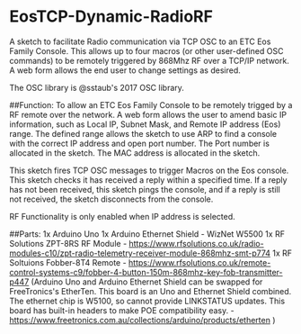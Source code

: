 # EosTCP-Dynamic-RadioRF
A sketch to facilitate Radio communication via TCP OSC to an ETC Eos Family Console. This allows up to four macros (or other user-defined OSC commands) to be remotely triggered by 868Mhz RF over a TCP/IP network. A web form allows the end user to change settings as desired.


The OSC library is @sstaub's 2017 OSC library.


##Function:
To allow an ETC Eos Family Console to be remotely trigged by a RF remote over the network. 
A web form allows the user to amend basic IP information, such as Local IP, Subnet Mask, and Remote IP address (Eos) range. The defined range allows the sketch to use ARP to find a console with the correct IP address and open port number. The Port number is allocated in the sketch. The MAC address is allocated in the sketch.


This sketch fires TCP OSC messages to trigger Macros on the Eos console. This sketch checks it has received a reply within a specified time. If a reply has not been received, this sketch pings the console, and if a reply is still not received, the sketch disconnects from the console.


RF Functionality is only enabled when IP address is selected.


##Parts:
1x Arduino Uno
1x Arduino Ethernet Shield - WizNet W5500
1x RF Solutions ZPT-8RS RF Module - https://www.rfsolutions.co.uk/radio-modules-c10/zpt-radio-telemetry-receiver-module-868mhz-smt-p774
1x RF Soltuions Fobber-8T4 Remote - https://www.rfsolutions.co.uk/remote-control-systems-c9/fobber-4-button-150m-868mhz-key-fob-transmitter-p447
(Arduino Uno and Arduino Ethernet Shield can be swapped for FreeTronics's EtherTen. This board is an Uno and Ethernet Shield combined. The ethernet chip is W5100, so cannot provide LINKSTATUS updates. This board has built-in headers to make POE compatibility easy. - https://www.freetronics.com.au/collections/arduino/products/etherten )
